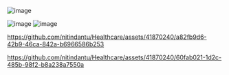 ![image](https://github.com/nitindantu/Healthcare/assets/41870240/35fe9111-ff79-4b45-b00a-906e664a1168)

![image](https://github.com/nitindantu/Healthcare/assets/41870240/595fa825-2425-400c-bb0e-2f15e8804329) ![image](https://github.com/nitindantu/Healthcare/assets/41870240/595fa825-2425-400c-bb0e-2f15e8804329)



https://github.com/nitindantu/Healthcare/assets/41870240/a82fb9d6-42b9-46ca-842a-b6966586b253



https://github.com/nitindantu/Healthcare/assets/41870240/60fab021-1d2c-485b-98f2-b8a238a7550a





